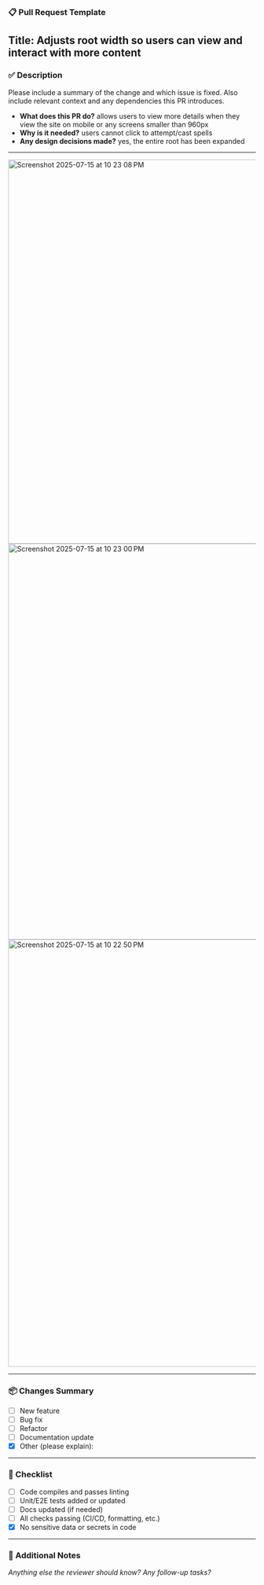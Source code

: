 ### 📋 Pull Request Template

**Title:** Adjusts root width so users can view and interact with more content
---

### ✅ Description

Please include a summary of the change and which issue is fixed. Also include relevant context and any dependencies this PR introduces.

* **What does this PR do?** allows users to view more details when they view the site on mobile or any screens smaller than 960px
* **Why is it needed?** users cannot click to attempt/cast spells
* **Any design decisions made?** yes, the entire root has been expanded

---

<img width="625" height="782" alt="Screenshot 2025-07-15 at 10 23 08 PM" src="https://github.com/user-attachments/assets/b315f61f-7dff-4568-bc5a-67fa243ec205" />
<img width="742" height="806" alt="Screenshot 2025-07-15 at 10 23 00 PM" src="https://github.com/user-attachments/assets/a702fae0-d08b-4feb-8ab3-b0439fb3a805" />
<img width="536" height="870" alt="Screenshot 2025-07-15 at 10 22 50 PM" src="https://github.com/user-attachments/assets/2237f0c5-e5a3-4178-9287-63a5994aaa96" />


---

### 📦 Changes Summary

* [ ] New feature
* [ ] Bug fix
* [ ] Refactor
* [ ] Documentation update
* [x] Other (please explain):

---

### 📝 Checklist

* [ ] Code compiles and passes linting
* [ ] Unit/E2E tests added or updated
* [ ] Docs updated (if needed)
* [ ] All checks passing (CI/CD, formatting, etc.)
* [x] No sensitive data or secrets in code

---

### 💬 Additional Notes

*Anything else the reviewer should know? Any follow-up tasks?*
